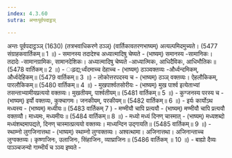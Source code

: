 ```yaml
---
index: 4.3.60
sutra: अन्तःपूर्वपदाट्ठञ्

---
```

 अन्तः पूर्वपदाट्ठञ्ञ् (1630) (तत्रभवाधिकरणे ठञ्ञ्) (वार्तिकावतरणभाष्यम्) अत्यल्पमिदमुच्यते। (5477 संग्राहकवार्तिकम्॥ 1 ॥) - समानस्य तदादेश्च अध्यात्मादिषु चेष्यते - (भाष्यम्) समानस्य -सामानिकः। तदादेः -सामानग्रामिकः, सामानदेशिकः। अध्यात्मादिषु चेष्यते -आध्यात्मिकः, आधिदैविकः, आधिभौतिकः॥ (5478 वार्तिकम्॥ 2 ॥) - ःढ़द्य;र्ध्वंदमाच्च देहाच्च - (भाष्यम्) ठञ्ञ्वक्तव्यः -और्ध्वन्दमिकम्, और्ध्वदेहिकम्॥ (5479 वार्तिकम्॥ 3 ॥) - लोकोत्तरपदस्य च - (भाष्यम्) ठञ्ञ् वक्तव्यः। ऐहलौकिकम्, पारलौकिकम्॥ (5480 वार्तिकम्॥ 4 ॥) - मुखपार्श्वतसोरीयः - (भाष्यम्) मुख पार्श्व इत्येताभ्यां तसन्ताभ्यामीयप्रत्ययो वक्तव्यः। मुखतीयम्, पार्श्वतीयम्॥ (5481 वार्तिकम्॥ 5 ॥) - कुग्जनस्य परस्य च - (भाष्यम्) इर्यो वक्तव्यः, कुक्चागमः। जनकीयम्, परकीयम्॥ (5482 वार्तिकम्॥ 6 ॥) - इर्यः कार्योऽथ मध्यस्य - (भाष्यम्) मध्यीयः॥ (5483 वार्तिकम् 7 ) - मण्मीयौ चापि प्रत्ययौ - (भाष्यम्) मण्मीयौ चापि प्रत्ययौ वक्तव्यौ। माध्यमः, मध्यमीयः॥ (5484 वार्तिकम्॥ 8 ॥) - मध्यो मध्यं दिनण् चास्मात् - (भाष्यम्) मध्यशब्दो मध्यंशब्दमापद्यते, दिनण् चास्मात्प्रत्ययो वक्तव्यः। माध्यन्दिन उद्गायति॥ (5485 वार्तिकम्॥ 9 ॥) - स्थाम्नो लुगजिनात्तथा - (भाष्यम्) स्थाम्नो लुग्वक्तव्यः। अश्वत्थामा। अजिनात्तथा। अजिनान्ताच्च लुग्वक्तव्यः। कृष्णाजिनः, उलाजिनः, सिंहाजिनः, व्याघ्राजिनः॥ (5486 वार्तिकम् ॥ 10 ॥) - बाह्यो दैव्यः पाञ्ञ्चजन्यो गाम्भीर्यं च ञ्ञ्य इष्यते - 